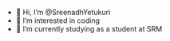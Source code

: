 - 👋 Hi, I’m @SreenadhYetukuri
- 👀 I’m interested in coding
- 🌱 I’m currently studying as a student at SRM

<!---
SreenadhYetukuri/SreenadhYetukuri is a ✨ special ✨ repository because its `README.md` (this file) appears on your GitHub profile.
You can click the Preview link to take a look at your changes.
--->


